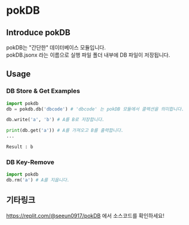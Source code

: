 # pokDB 
## Introduce pokDB
pokDB는 "간단한" 데이터베이스 모듈입니다.<br>
pokDB.jsonx 라는 이름으로 실행 파일 폴더 내부에 DB 파일이 저장됩니다.<br>
## Usage
### DB Store & Get Examples
```py
import pokdb
db = pokdb.db('dbcode') # 'dbcode' 는 pokDB 모듈에서 콜렉션을 의미합니다.

db.write('a', 'b') # A를 B로 저장합니다.

print(db.get('a')) # A를 가져오고 B를 출력합니다.
...

Result : b
```
### DB Key-Remove
```py
import pokdb
db.rm('a') # A를 지웁니다.
```
## 기타링크
https://replit.com/@seeun0917/pokDB 에서 소스코드를 확인하세요!